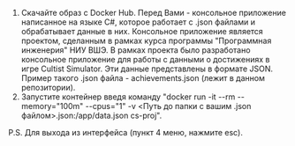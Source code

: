 1. Скачайте образ с Docker Hub.
   Перед Вами - консольное приложение написанное на языке C#, которое работает с .json файлами и обрабатывает данные в них.
   Консольное приложение является проектом, сделанным в рамках курса программы "Программная инженерия" НИУ ВШЭ.
   В рамках проекта было разработано консольное приложение для работы с данными о достижениях в игре Cultist Simulator. Эти данные представлены в формате JSON. Пример такого .json файла - achievements.json (лежит в данном репозитории).
2. Запустите контейнер введя команду "docker run -it --rm --memory="100m" --cpus="1" -v <Путь до папки с вашим .json файлом>.json:/app/data.json cs-proj".

P.S. Для выхода из интерфейса (пункт 4 меню, нажмите esc).

